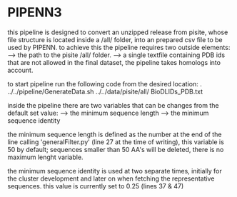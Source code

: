 # PIPENN3
this pipeline is designed to convert an unzipped release from pisite, whose file structure is located inside a /all/ folder, into an prepared csv file to be used by PIPENN.
to achieve this the pipeline requires two outside elements:
--> the path to the pisite /all/ folder.
--> a single textfile containing PDB ids that are not allowed in the final dataset, the pipeline takes homologs into account.

to start pipeline run the following code from the desired location: . ../../pipeline/GenerateData.sh ../../data/pisite/all/ BioDLIDs_PDB.txt

inside the pipeline there are two variables that can be changes from the default set value:
--> the minimum sequence length
--> the minimum sequence identity

the minimum sequence length is defined as the number at the end of the line calling 'generalFilter.py' (line 27 at the time of writing), this variable is 50 by default; sequences smaller than 50 AA's will be deleted, there is no maximum lenght variable.

the minimum sequence identity is used at two separate times, initially for the cluster development and later on when fetching the representative sequences. this value is currently set to 0.25 (lines 37 & 47)
